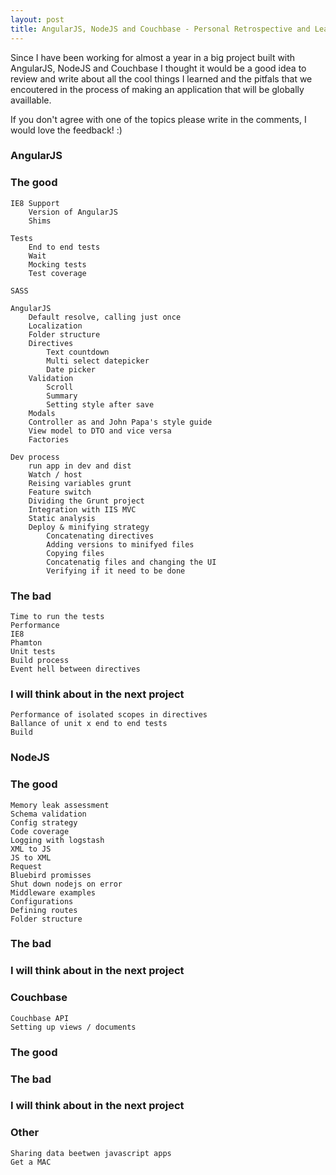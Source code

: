 ```yaml
---
layout: post
title: AngularJS, NodeJS and Couchbase - Personal Retrospective and Learnings
---
```


Since I have been working for almost a year in a big project built with AngularJS, NodeJS and Couchbase
I thought it would be a good idea to review and write about all the cool things I learned and the pitfals
that we encoutered in the process of making an application that will be globally availlable.

If you don't agree with one of the topics please write in the comments, I would love the feedback! :)

### AngularJS
### The good

	IE8 Support
		Version of AngularJS
		Shims

	Tests
		End to end tests
		Wait
		Mocking tests
		Test coverage

	SASS

	AngularJS
		Default resolve, calling just once
		Localization
		Folder structure
		Directives
			Text countdown
			Multi select datepicker
			Date picker
		Validation
			Scroll
			Summary
			Setting style after save
		Modals
		Controller as and John Papa's style guide
		View model to DTO and vice versa
		Factories

	Dev process
		run app in dev and dist
		Watch / host
		Reising variables grunt
		Feature switch
		Dividing the Grunt project
		Integration with IIS MVC
		Static analysis
		Deploy & minifying strategy
			Concatenating directives
			Adding versions to minifyed files
			Copying files
			Concatenatig files and changing the UI
			Verifying if it need to be done


### The bad
	Time to run the tests
	Performance
	IE8
	Phamton
	Unit tests
	Build process
	Event hell between directives

### I will think about in the next project
	Performance of isolated scopes in directives
	Ballance of unit x end to end tests
	Build


### NodeJS
### The good
	Memory leak assessment
	Schema validation
	Config strategy
	Code coverage
	Logging with logstash
	XML to JS
	JS to XML
	Request
	Bluebird promisses
	Shut down nodejs on error
	Middleware examples
	Configurations
	Defining routes
	Folder structure

### The bad
### I will think about in the next project

### Couchbase
	Couchbase API
	Setting up views / documents
### The good
### The bad
### I will think about in the next project


### Other

	Sharing data beetwen javascript apps
	Get a MAC



